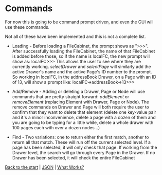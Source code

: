 # Commands

For now this is going to be command prompt driven, and even the GUI will use these commands.

Not all of these have been implemented and this is not a complete list.

* Loading - Before loading a FileCabinet, the prompt shows as ">>>". After successfully loading the FileCabinet, the name
of that FileCabinet is added before those, so if the name is localFC, the new prompt will show as: localFC>>>
This allows the user to see where they are currently working. *selectDrawer* and *selectPage* will similarly add
the active Drawer's name and the active Page's ID number to the prompt. So working in localFC, in the addressBook
Drawer, on a Page with an ID of 13, will show a prompt like: localFC->addressBook->13>>>

* Add/Remove - Adding or deleting a Drawer, Page or Node will use commands that are pretty straight forward: *addElement* or *removeElement*
(replacing Element with Drawer, Page or Node). The remove commands on Drawer and Page will both require the user to confirm
that they want to delete that element (delete one key-value pair and it's a minor inconvenience, delete a page with a
dozen of them and you are going to be typing for a little while, delete a whole drawer with 100 pages each with over a
dozen nodes...)

* Find - Two variations: one to return either the first match, another to return all that match. These will run
off the current selected level. If a page has been selected, it will only check that page. If working from the Drawer level,
the search will go through every Page in the Drawer. If no Drawer has been selected, it will check the entire FileCabinet

[Back to the start](readme.md) | [JSON](json.md) | [What Works?](whatworks.md)
